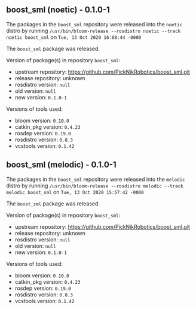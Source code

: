 ## boost_sml (noetic) - 0.1.0-1

The packages in the `boost_sml` repository were released into the `noetic` distro by running `/usr/bin/bloom-release --rosdistro noetic --track noetic boost_sml` on `Tue, 13 Oct 2020 16:08:44 -0000`

The `boost_sml` package was released.

Version of package(s) in repository `boost_sml`:

- upstream repository: https://github.com/PickNikRobotics/boost_sml.git
- release repository: unknown
- rosdistro version: `null`
- old version: `null`
- new version: `0.1.0-1`

Versions of tools used:

- bloom version: `0.10.0`
- catkin_pkg version: `0.4.23`
- rosdep version: `0.19.0`
- rosdistro version: `0.8.3`
- vcstools version: `0.1.42`


## boost_sml (melodic) - 0.1.0-1

The packages in the `boost_sml` repository were released into the `melodic` distro by running `/usr/bin/bloom-release --rosdistro melodic --track melodic boost_sml` on `Tue, 13 Oct 2020 15:57:42 -0000`

The `boost_sml` package was released.

Version of package(s) in repository `boost_sml`:

- upstream repository: https://github.com/PickNikRobotics/boost_sml.git
- release repository: unknown
- rosdistro version: `null`
- old version: `null`
- new version: `0.1.0-1`

Versions of tools used:

- bloom version: `0.10.0`
- catkin_pkg version: `0.4.23`
- rosdep version: `0.19.0`
- rosdistro version: `0.8.3`
- vcstools version: `0.1.42`


